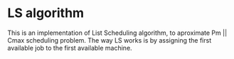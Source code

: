 # LS algorithm

This is an implementation of List Scheduling algorithm, to aproximate Pm || Cmax scheduling problem. The way LS works is by assigning the first available job to the first available machine.